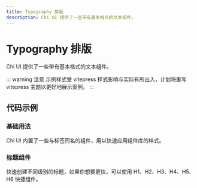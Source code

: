 ```yaml
---
title: Typography 排版
description: Chi UI 提供了一些带有基本格式的文本组件。
---
```


# Typography 排版

Chi UI 提供了一些带有基本格式的文本组件。

::: warning 注意
示例样式受 vitepress 样式影响与实际有所出入，计划将重写 vitepress 主题以更好地展示案例。
:::

## 代码示例

### 基础用法

Chi UI 内置了一些与标签同名的组件，用以快速应用组件库的样式。

<preview path="../demo/Typography/Basic-Typography.vue" title="基础用法" description="Chi UI 内置了一些与标签同名的组件，用以快速应用组件库的样式。"></preview>

### 标题组件

快速创建不同级别的标题，如果你想要更快，可以使用 H1、H2、H3、H4、H5、H6 快捷组件。

<preview path="../demo/Typography/Typography-Title.vue" title="标题组件" description="快速创建不同级别的标题，如果你想要更快，可以使用 H1、H2、H3、H4、H5、H6 快捷组件。"></preview>
